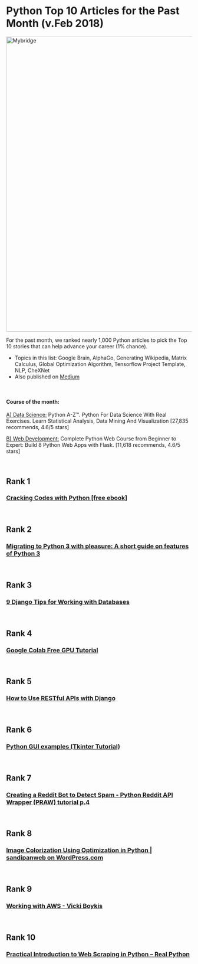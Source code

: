 # Python Top 10 Articles for the Past Month (v.Feb 2018)

<img src="feb-machine-learning.png" width="800" alt="Mybridge"></a>

For the past month, we ranked nearly 1,000 Python articles to pick the Top 10 stories that can help advance your career (1% chance).
 
* Topics in this list: Google Brain, AlphaGo, Generating Wikipedia, Matrix Calculus, Global Optimization Algorithm, Tensorflow Project Template, NLP, CheXNet
* Also published on [Medium](https://medium.com/@Mybridge/python-top-10-articles-for-the-past-month-v-feb-2018-ec438bd93c49)

<br>

#### Course of the month:

[A) Data Science:](http://bit.ly/2EpzNYJ) Python A-Z™. Python For Data Science With Real Exercises. Learn Statistical Analysis, Data Mining And Visualization [27,835 recommends, 4.6/5 stars]

[B) Web Development:](http://bit.ly/2CkQbUn) Complete Python Web Course from Beginner to Expert: Build 8 Python Web Apps with Flask. [11,618 recommends, 4.6/5 stars]

<br>

## Rank 1
### [Cracking Codes with Python [free ebook]](http://inventwithpython.com/cracking?utm_source=mybridge&utm_medium=email&utm_campaign=read_more)

<br>

## Rank 2
### [Migrating to Python 3 with pleasure: A short guide on features of Python 3](https://github.com/arogozhnikov/python3_with_pleasure?utm_source=mybridge&utm_medium=email&utm_campaign=read_more)

<br>

## Rank 3
### [9 Django Tips for Working with Databases](https://medium.com/@hakibenita/9-django-tips-for-working-with-databases-beba787ed7d3?utm_source=mybridge&utm_medium=email&utm_campaign=read_more)

<br>

## Rank 4
### [Google Colab Free GPU Tutorial](https://medium.com/deep-learning-turkey/google-colab-free-gpu-tutorial-e113627b9f5d?utm_source=mybridge&utm_medium=email&utm_campaign=read_more)

<br>

## Rank 5
### [How to Use RESTful APIs with Django](https://simpleisbetterthancomplex.com/tutorial/2018/02/03/how-to-use-restful-apis-with-django.html?utm_source=mybridge&utm_medium=email&utm_campaign=read_more)

<br>

## Rank 6
### [Python GUI examples (Tkinter Tutorial)](https://likegeeks.com/python-gui-examples-tkinter-tutorial?utm_source=mybridge&utm_medium=email&utm_campaign=read_more)

<br>

## Rank 7
### [Creating a Reddit Bot to Detect Spam - Python Reddit API Wrapper (PRAW) tutorial p.4](https://www.youtube.com/watch?v=7uhMemi2mFc?utm_source=mybridge&utm_medium=email&utm_campaign=read_more)

<br>

## Rank 8
### [Image Colorization Using Optimization in Python | sandipanweb on WordPress.com](https://sandipanweb.wordpress.com/2018/01/27/image-colorization-using-optimization-in-python?utm_source=mybridge&utm_medium=email&utm_campaign=read_more)

<br>

## Rank 9
### [Working with AWS - Vicki Boykis](http://veekaybee.github.io/2018/01/28/working-with-aws?utm_source=mybridge&utm_medium=email&utm_campaign=read_more)

<br>

## Rank 10
### [Practical Introduction to Web Scraping in Python – Real Python](https://realpython.com/blog/python/python-web-scraping-practical-introduction?utm_source=mybridge&utm_medium=email&utm_campaign=read_more)
